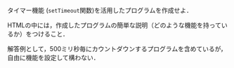 タイマー機能 (```setTimeout```関数)を活用したプログラムを作成せよ．

HTMLの中には，作成したプログラムの簡単な説明（どのような機能を持っているか）をつけること．

解答例として，500ミリ秒毎にカウントダウンするプログラムを含めているが，自由に機能を設定して構わない．
